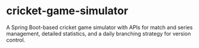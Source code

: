 # cricket-game-simulator
A Spring Boot-based cricket game simulator with APIs for match and series management, detailed statistics, and a daily branching strategy for version control.
